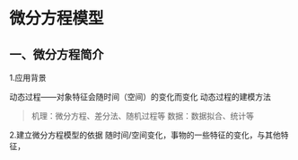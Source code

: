 # 微分方程模型

## 一、微分方程简介

1.应用背景

动态过程——对象特征会随时间（空间）的变化而变化
动态过程的建模方法

> 机理：微分方程、差分法、随机过程等
数据：数据拟合、统计等

2.建立微分方程模型的依据
随时间/空间变化，事物的一些特征的变化，与其他特征，